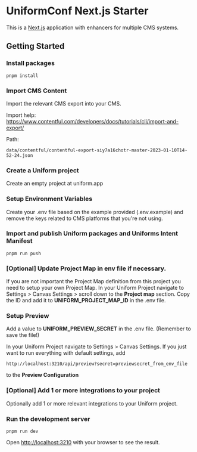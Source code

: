 # UniformConf Next.js Starter

This is a [Next.js](https://nextjs.org/) application with enhancers for multiple CMS systems.

## Getting Started

### Install packages

```shell
pnpm install
```

### Import CMS Content

Import the relevant CMS export into your CMS. 

Import help: https://www.contentful.com/developers/docs/tutorials/cli/import-and-export/

Path:
```shell
data/contentful/contentful-export-siy7a16chotr-master-2023-01-10T14-52-24.json
```

### Create a Uniform project

Create an empty project at uniform.app

### Setup Environment Variables

Create your .env file based on the example provided (.env.example) and remove the keys related to CMS platforms that you're not using.

### Import and publish Uniform packages and Uniforms Intent Manifest

```shell
pnpm run push
```

### [Optional] Update Project Map in env file if necessary.
If you are not important the Project Map definition from this project you need to setup your own Project Map. In your Uniform Project navigate to Settings > Canvas Settings > scroll down to the <strong>Project map</strong> section. 
Copy the ID and add it to <strong>UNIFORM_PROJECT_MAP_ID</strong> in the .env file.
### Setup Preview
Add a value to <strong>UNIFORM_PREVIEW_SECRET</strong> in the .env file. (Remember to save the file!)

In your Uniform Project navigate to Settings > Canvas Settings. 
If you just want to run everything with default settings, add
```shell
http://localhost:3210/api/preview?secret=previewsecret_from_env_file
```
to the <strong>Preview Configuration</strong>
### [Optional] Add 1 or more integrations to your project

Optionally add 1 or more relevant integrations to your Uniform project.

### Run the development server

```shell
pnpm run dev
```

Open <http://localhost:3210> with your browser to see the result.
